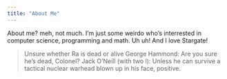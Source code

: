```yaml
---
title: "About Me"
---
```


About me? meh, not much. I’m just some weirdo who’s interrested in computer science, programming and math. Uh uh! And I love Stargate!

> Unsure whether Ra is dead or alive
> George Hammond: Are you sure he’s dead, Colonel?
> Jack O’Neill (with two l): Unless he can survive a tactical nuclear warhead blown up in his face, positive.
